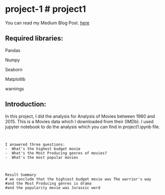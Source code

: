 # project-1 # project1

You can read my Medium Blog Post. [here](https://medium.com/@razanalharbi9090/data-science-analysis-of-movies-between-1960-and-2015-bccaf1a315b4) 

## Required libraries:

Pandas

Numpy

Seaborn

Matplotlib

warnings


## Introduction:

In this project, I did the analysis for Analysis of Movies between 1960 and 2015. This is a Movies data which I downloaded from their (IMDb). I used jupyter notebook to do the analysis which you can find in project1.ipynb file.
```


I answered three questions:
-  What's the highest budget movie
-  What's the Most Producing genres of movies?
-  What's the most popular movies



Result Summary
# we conclude that the highiest budget movie was The warrior's way
#and the Most Producing genres is drama 
#and the popularity movie was Jurassic word 
